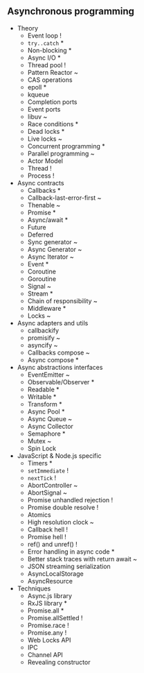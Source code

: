 ## Asynchronous programming

- Theory
  - Event loop !
  - `try..catch` *
  - Non-blocking *
  - Async I/O *
  - Thread pool !
  - Pattern Reactor ~
  - CAS operations 
  - epoll *
  - kqueue
  - Completion ports
  - Event ports
  - libuv ~
  - Race conditions *
  - Dead locks *
  - Live locks ~
  - Concurrent programming *
  - Parallel programming ~
  - Actor Model
  - Thread !
  - Process !
- Async contracts
  - Callbacks *
  - Callback-last-error-first ~
  - Thenable ~
  - Promise *
  - Async/await *
  - Future
  - Deferred
  - Sync generator ~
  - Async Generator ~
  - Async Iterator ~
  - Event *
  - Coroutine
  - Goroutine
  - Signal ~
  - Stream *
  - Chain of responsibility ~
  - Middleware *
  - Locks ~
- Async adapters and utils
  - callbackify
  - promisify ~
  - asyncify ~
  - Callbacks compose ~
  - Async compose *
- Async abstractions interfaces
  - EventEmitter ~
  - Observable/Observer *
  - Readable *
  - Writable *
  - Transform *
  - Async Pool *
  - Async Queue ~
  - Async Collector
  - Semaphore *
  - Mutex ~
  - Spin Lock
- JavaScript & Node.js specific
  - Timers *
  - `setImmediate` !
  - `nextTick` !
  - AbortController ~
  - AbortSignal ~
  - Promise unhandled rejection !
  - Promise double resolve !
  - Atomics
  - High resolution clock ~
  - Callback hell !
  - Promise hell !
  - ref() and unref() !
  - Error handling in async code *
  - Better stack traces with return await ~
  - JSON streaming serialization
  - AsyncLocalStorage
  - AsyncResource
- Techniques
  - Async.js library 
  - RxJS library *
  - Promise.all *
  - Promise.allSettled !
  - Promise.race !
  - Promise.any !
  - Web Locks API
  - IPC
  - Channel API
  - Revealing constructor
